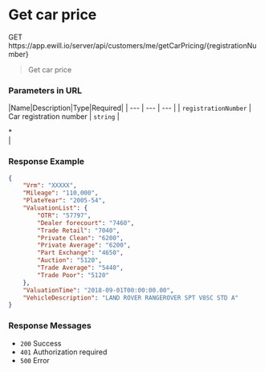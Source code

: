 # Get car price

<div class="method method-get">GET</div> <span class="url">https://app.ewill.io/server/api/customers/me/getCarPricing/{registrationNumber}</span>

> Get car price

### Parameters in URL

|Name|Description|Type|Required|
| --- | --- | --- |
| `registrationNumber` | Car registration number | `string` | <div class="required">*</div> |

### Response Example

```json
{
    "Vrm": "XXXXX",
    "Mileage": "110,000",
    "PlateYear": "2005-54",
    "ValuationList": {
        "OTR": "57797",
        "Dealer forecourt": "7460",
        "Trade Retail": "7040",
        "Private Clean": "6200",
        "Private Average": "6200",
        "Part Exchange": "4650",
        "Auction": "5120",
        "Trade Average": "5440",
        "Trade Poor": "5120"
    },
    "ValuationTime": "2018-09-01T00:00:00.00",
    "VehicleDescription": "LAND ROVER RANGEROVER SPT V8SC STD A"
}
```

### Response Messages

* `200` Success
* `401` Authorization required
* `500` Error

